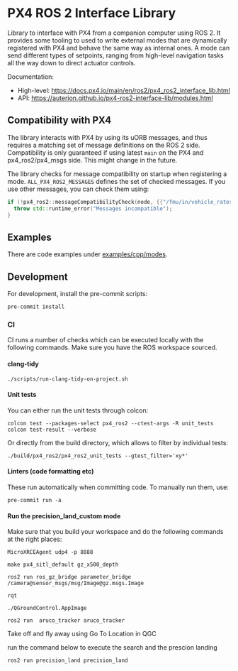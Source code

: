 # PX4 ROS 2 Interface Library

Library to interface with PX4 from a companion computer using ROS 2.
It provides some tooling to used to write external modes that are dynamically registered with PX4 and behave the same way as internal ones.
A mode can send different types of setpoints, ranging from high-level navigation tasks all the way down to direct actuator controls.

Documentation:
- High-level: https://docs.px4.io/main/en/ros2/px4_ros2_interface_lib.html
- API: https://auterion.github.io/px4-ros2-interface-lib/modules.html

## Compatibility with PX4
The library interacts with PX4 by using its uORB messages, and thus requires a matching set of message definitions on the ROS 2 side.
Compatibility is only guaranteed if using latest `main` on the PX4 and px4_ros2/px4_msgs side. This might change in the future.

The library checks for message compatibility on startup when registering a mode.
`ALL_PX4_ROS2_MESSAGES` defines the set of checked messages. If you use other messages, you can check them using:
```cpp
if (!px4_ros2::messageCompatibilityCheck(node, {{"/fmu/in/vehicle_rates_setpoint"}})) {
  throw std::runtime_error("Messages incompatible");
}
```

## Examples
There are code examples under [examples/cpp/modes](examples/cpp/modes).

## Development
For development, install the pre-commit scripts:
```shell
pre-commit install
```

### CI
CI runs a number of checks which can be executed locally with the following commands.
Make sure you have the ROS workspace sourced.

#### clang-tidy
```shell
./scripts/run-clang-tidy-on-project.sh
```

#### Unit tests
You can either run the unit tests through colcon:
```shell
colcon test --packages-select px4_ros2 --ctest-args -R unit_tests
colcon test-result --verbose
```
Or directly from the build directory, which allows to filter by individual tests:
```shell
./build/px4_ros2/px4_ros2_unit_tests --gtest_filter='xy*'
```

#### Linters (code formatting etc)
These run automatically when committing code. To manually run them, use:
```shell
pre-commit run -a
```

#### Run the precision_land_custom mode
Make sure that you build your workspace and do the following commands at the right places:
```
MicroXRCEAgent udp4 -p 8888
```
```
make px4_sitl_default gz_x500_depth
```
```
ros2 run ros_gz_bridge parameter_bridge /camera@sensor_msgs/msg/Image@gz.msgs.Image 
```
```
rqt
```
```
./QGroundControl.AppImage
```
```
ros2 run  aruco_tracker aruco_tracker
```
Take off and fly away using Go To Location in QGC

run the command below to execute the search and the prescion landing
```
ros2 run precision_land precision_land 
```

